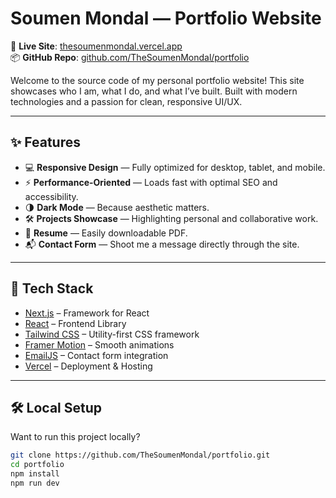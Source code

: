 # Soumen Mondal — Portfolio Website

🚀 **Live Site**: [thesoumenmondal.vercel.app](https://thesoumenmondal.vercel.app/)  
📦 **GitHub Repo**: [github.com/TheSoumenMondal/portfolio](https://github.com/TheSoumenMondal/portfolio)

Welcome to the source code of my personal portfolio website! This site showcases who I am, what I do, and what I’ve built. Built with modern technologies and a passion for clean, responsive UI/UX.

---

## ✨ Features

- 💻 **Responsive Design** — Fully optimized for desktop, tablet, and mobile.
- ⚡ **Performance-Oriented** — Loads fast with optimal SEO and accessibility.
- 🌗 **Dark Mode** — Because aesthetic matters.
- 🛠️ **Projects Showcase** — Highlighting personal and collaborative work.
- 📄 **Resume** — Easily downloadable PDF.
- 📬 **Contact Form** — Shoot me a message directly through the site.

---

## 🧰 Tech Stack

- [Next.js](https://nextjs.org/) – Framework for React
- [React](https://reactjs.org/) – Frontend Library
- [Tailwind CSS](https://tailwindcss.com/) – Utility-first CSS framework
- [Framer Motion](https://www.framer.com/motion/) – Smooth animations
- [EmailJS](https://www.emailjs.com/) – Contact form integration
- [Vercel](https://vercel.com/) – Deployment & Hosting

---

## 🛠️ Local Setup

Want to run this project locally?

```bash
git clone https://github.com/TheSoumenMondal/portfolio.git
cd portfolio
npm install
npm run dev

